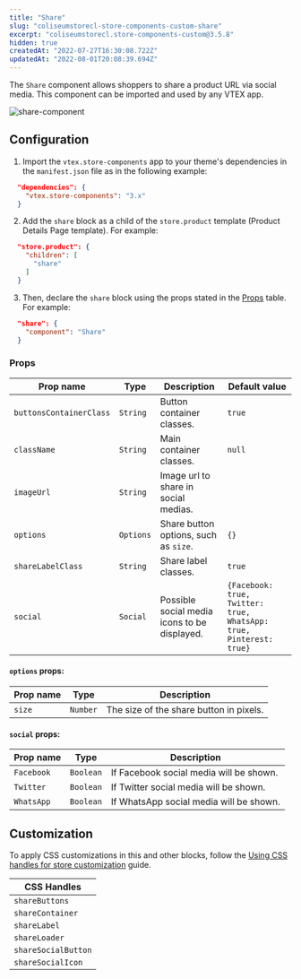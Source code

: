 ```yaml
---
title: "Share"
slug: "coliseumstorecl-store-components-custom-share"
excerpt: "coliseumstorecl.store-components-custom@3.5.8"
hidden: true
createdAt: "2022-07-27T16:30:08.722Z"
updatedAt: "2022-08-01T20:08:39.694Z"
---
```

The `Share` component allows shoppers to share a product URL via social media. This component can be imported and used by any VTEX app.

![share-component](https://user-images.githubusercontent.com/67270558/134995068-62543fb4-f2fe-4f06-b220-658f4b4c7eb1.png)

## Configuration

1. Import the `vtex.store-components` app to your theme's dependencies in the `manifest.json` file as in the following example:

```json
  "dependencies": {
    "vtex.store-components": "3.x"
  }
``` 

2. Add the `share` block as a child of the `store.product` template (Product Details Page template). For example:

```json
  "store.product": {
    "children": [
      "share"
    ]
  }
```

3. Then, declare the `share` block using the props stated in the [Props](#props) table. For example:

```json
  "share": {
    "component": "Share"
  }
```

### Props

| Prop name | Type | Description | Default value |
| --------- | ---- | ----------- | ------------- |
| `buttonsContainerClass` | `String` | Button container classes. | `true` |
| `className` | `String` | Main container classes. | `null` |
| `imageUrl` | `String` | Image url to share in social medias. ||
| `options` | `Options` | Share button options, such as `size`. | `{}` |
| `shareLabelClass` | `String` | Share label classes. | `true` |
| `social` | `Social` | Possible social media icons to be displayed. | `{Facebook: true, Twitter: true, WhatsApp: true, Pinterest: true}` |

#### `options` props:

| Prop name | Type | Description |
| --------- | ---- | ----------- | 
| `size` | `Number` | The size of the share button in pixels. |

#### `social` props:

| Prop name | Type | Description |
| --------- | ---- | ----------- |
| `Facebook` | `Boolean` | If Facebook social media will be shown. |
| `Twitter` | `Boolean` | If Twitter social media will be shown. |
| `WhatsApp` | `Boolean` | If WhatsApp social media will be shown. |

## Customization

To apply CSS customizations in this and other blocks, follow the [Using CSS handles for store customization](https://developers.vtex.com/vtex-developer-docs/docs/vtex-io-documentation-using-css-handles-for-store-customization) guide.

| CSS Handles |
| ---------- |
| `shareButtons` |
| `shareContainer` | 
| `shareLabel` | 
| `shareLoader` | 
| `shareSocialButton` | 
| `shareSocialIcon` |